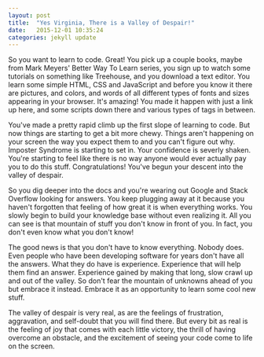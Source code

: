 ```yaml
---
layout: post
title:  "Yes Virginia, There is a Valley of Despair!"
date:   2015-12-01 10:35:24
categories: jekyll update
---
```


So you want to learn to code.  Great!  You pick up a couple books, maybe from Mark Meyers' Better Way To Learn series, you sign up to watch some tutorials on something like Treehouse, and you download a text editor.  You learn some simple HTML, CSS and JavaScript and before you know it there are pictures, and colors, and words of all different types of fonts and sizes appearing in your browser.  It's amazing!  You made it happen with just a link up here, and some scripts down there and various types of tags in between.

You've made a pretty rapid climb up the first slope of learning to code.  But now things are starting to get a bit more chewy.  Things aren't happening on your screen the way you expect them to and you can't figure out why.  Imposter Syndrome is starting to set in.  Your confidence is severly shaken.  You're starting to feel like there is no way anyone would ever actually pay you to do this stuff.  Congratulations!  You've begun your descent into the valley of despair. 

So you dig deeper into the docs and you're wearing out Google and Stack Overflow looking for answers. You keep plugging away at it because you haven't forgotten that feeling of how great it is when everything works. You slowly begin to build your knowledge base without even realizing it.  All you can see is that mountain of stuff you don't know in front of you.  In fact, you don't even know what you don't know!

The good news is that you don't have to know everything.  Nobody does.  Even people who have been developing software for years don't have all the answers.  What they do have is experience.  Experience that will help them find an answer.  Experience gained by making that long, slow crawl up and out of the valley.  So don't fear the mountain of unknowns ahead of you but embrace it instead.  Embrace it as an opportunity to learn some cool new stuff.

The valley of despair is very real, as are the feelings of frustration, aggravation, and self-doubt that you will find there.  But every bit as real is the feeling of joy that comes with each little victory, the thrill of having overcome an obstacle, and the excitement of seeing your code come to life on the screen.





<!-- You’ll find this post in your `_posts` directory. Go ahead and edit it and re-build the site to see your changes. You can rebuild the site in many different ways, but the most common way is to run `jekyll serve --watch`, which launches a web server and auto-regenerates your site when a file is updated.

To add new posts, simply add a file in the `_posts` directory that follows the convention `YYYY-MM-DD-name-of-post.ext` and includes the necessary front matter. Take a look at the source for this post to get an idea about how it works.

Jekyll also offers powerful support for code snippets:

{% highlight ruby %}
def print_hi(name)
  puts "Hi, #{name}"
end
print_hi('Tom')
#=> prints 'Hi, Tom' to STDOUT.
{% endhighlight %}

Check out the [Jekyll docs][jekyll] for more info on how to get the most out of Jekyll. File all bugs/feature requests at [Jekyll’s GitHub repo][jekyll-gh]. If you have questions, you can ask them on [Jekyll’s dedicated Help repository][jekyll-help].

[jekyll]:      http://jekyllrb.com
[jekyll-gh]:   https://github.com/jekyll/jekyll
[jekyll-help]: https://github.com/jekyll/jekyll-help -->
